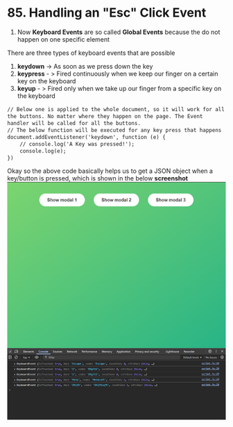 # 85. Handling an "Esc" Click Event

1. Now **Keyboard Events** are so called **Global Events** because the do not happen on one specific element

There are three types of keyboard events that are possible
1. **keydown** -> As soon as we press down the key
2. **keypress** - > Fired continuously when we keep our finger on a certain key on the keyboard
3. **keyup** - > Fired only when we take up our finger from a specific key on the keyboard

```JS
// Below one is applied to the whole document, so it will work for all the buttons. No matter where they happen on the page. The Event handler will be called for all the buttons.
// The below function will be executed for any key press that happens
document.addEventListener('keydown', function (e) {
    // console.log('A Key was pressed!');
    console.log(e);
})
```
Okay so the above code basically helps us to get a JSON object when a key/button is pressed, which is shown in the below **screenshot**
![Output of Event Object](./images/Event%20Object.png)



